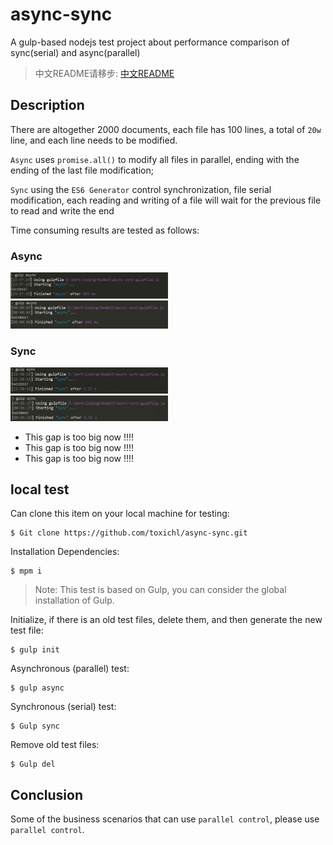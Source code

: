 # async-sync

A gulp-based nodejs test project about performance comparison of sync(serial) and async(parallel) 

> 中文README请移步: [中文README](README_zh.md)

## Description

There are altogether 2000 documents, each file has 100 lines, a total of `20w` line, and each line needs to be modified.

`Async` uses `promise.all()` to modify all files in parallel, ending with the ending of the last file modification;

`Sync` using the `ES6 Generator` control synchronization, file serial modification, each reading and writing of a file  will wait for the previous file to read and write the end

Time consuming results are tested as follows:


### Async

<img style="width: 50%" src="result/async-01.png" alt="">
<img style="width: 50%" src="result/async-02.png" alt="">


### Sync
<img style="width: 50%" src="result/sync-01.png" alt="">
<img style="width: 50%" src="result/sync-02.png" alt="">

- This gap is too big now !!!!
- This gap is too big now !!!!
- This gap is too big now !!!!


## local test

Can clone this item on your local machine for testing:

```
$ Git clone https://github.com/toxichl/async-sync.git
```
Installation Dependencies:

```
$ mpm i
```

> Note: This test is based on Gulp, you can consider the global installation of Gulp.

Initialize, if there is an old test files, delete them, and then generate the new test file:

```
$ gulp init
```

Asynchronous (parallel) test:

```
$ gulp async
```

Synchronous (serial) test:

```
$ Gulp sync
```

Remove old test files:

```
$ Gulp del
```


## Conclusion

Some of the business scenarios that can use `parallel control`, please use `parallel control`.



